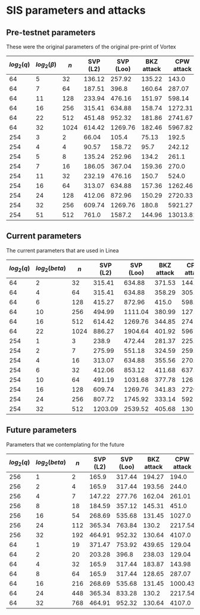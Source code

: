 # SIS parameters and attacks

## Pre-testnet parameters

These were the original parameters of the original pre-print of Vortex

|$log_2(q)$        |$log_2(\beta)$    |$n$               |SVP (L2)          |SVP (Loo)         |BKZ attack        |CPW attack        |#limbs            |pi                |
|------------------|------------------|------------------|------------------|------------------|------------------|------------------|------------------|------------------|
|64                |5                 |32                |136.12            |257.92            |135.22            |143.0             |52                |1664              |
|64                |7                 |64                |187.51            |396.8             |160.64            |287.07            |37                |2368              |
|64                |11                |128               |233.94            |476.16            |151.97            |598.14            |24                |3072              |
|64                |16                |256               |315.41            |634.88            |158.74            |1272.31           |16                |4096              |
|64                |22                |512               |451.48            |952.32            |181.86            |2741.67           |12                |6144              |
|64                |32                |1024              |614.42            |1269.76           |182.46            |5967.82           |8                 |8192              |
|254               |3                 |2                 |66.04             |105.4             |75.13             |192.5             |86                |172               |
|254               |4                 |4                 |90.57             |158.72            |95.7              |242.12            |64                |256               |
|254               |5                 |8                 |135.24            |252.96            |134.2             |261.1             |52                |416               |
|254               |7                 |16                |186.05            |367.04            |159.36            |270.0             |37                |592               |
|254               |11                |32                |232.19            |476.16            |150.7             |524.0             |24                |768               |
|254               |16                |64                |313.07            |634.88            |157.36            |1262.46           |16                |1024              |
|254               |24                |128               |412.06            |872.96            |150.29            |2720.33           |11                |1408              |
|254               |32                |256               |609.74            |1269.76           |180.8             |5921.27           |8                 |2048              |
|254               |51                |512               |761.0             |1587.2            |144.96            |13013.81          |6                 |3072              |

## Current parameters

The current parameters that are used in Linea

|$log_2(q)$        |$log_2(beta)$     |$n$               |SVP (L2)          |SVP (Loo)         |BKZ attack        |CPW attack        |#limbs            |pi                |
|------------------|------------------|------------------|------------------|------------------|------------------|------------------|------------------|------------------|
|64                |2                 |32                |315.41            |634.88            |371.53            |144.0             |128               |4096              |
|64                |4                 |64                |315.41            |634.88            |358.29            |305.57            |64                |4096              |
|64                |6                 |128               |415.27            |872.96            |415.0             |598.14            |43                |5504              |
|64                |10                |256               |494.99            |1111.04           |380.99            |1272.31           |26                |6656              |
|64                |16                |512               |614.42            |1269.76           |344.85            |2741.67           |16                |8192              |
|64                |22                |1024              |886.27            |1904.64           |401.92            |5967.82           |12                |12288             |
|254               |1                 |3                 |238.9             |472.44            |281.37            |225.25            |256               |768               |
|254               |2                 |7                 |275.99            |551.18            |324.59            |259.03            |128               |896               |
|254               |4                 |16                |313.07            |634.88            |355.56            |270.0             |64                |1024              |
|254               |6                 |32                |412.06            |853.12            |411.68            |637.0             |43                |1376              |
|254               |10                |64                |491.19            |1031.68           |377.78            |1262.46           |26                |1664              |
|254               |16                |128               |609.74            |1269.76           |341.83            |2720.33           |16                |2048              |
|254               |24                |256               |807.72            |1745.92           |333.14            |5921.27           |11                |2816              |
|254               |32                |512               |1203.09           |2539.52           |405.68            |13013.8           |8                 |4096              |
     

## Future parameters

Parameters that we contemplating for the future

|$log_2(q)$        |$log_2(beta)$     |$n$               |SVP (L2)          |SVP (Loo)         |BKZ attack        |CPW attack        |#limbs            |pi                |
|------------------|------------------|------------------|------------------|------------------|------------------|------------------|------------------|------------------|
|256               |1                 |2                 |165.9             |317.44            |194.27            |194.0             |256               |512               |
|256               |2                 |4                 |165.9             |317.44            |193.56            |244.0             |128               |512               |
|256               |4                 |7                 |147.22            |277.76            |162.04            |261.01            |64                |448               |
|256               |8                 |18                |184.59            |357.12            |145.31            |451.0             |32                |576               |
|256               |16                |54                |268.69            |535.68            |131.45            |1027.0            |16                |864               |
|256               |24                |112               |365.34            |763.84            |130.2             |2217.54           |11                |1232              |
|256               |32                |192               |464.91            |952.32            |130.64            |4107.0            |8                 |1536              |
|64                |1                 |19                |371.47            |753.92            |439.65            |129.04            |256               |4864              |
|64                |2                 |20                |203.28            |396.8             |238.03            |129.04            |128               |2560              |
|64                |4                 |32                |165.9             |317.44            |183.87            |143.98            |64                |2048              |
|64                |8                 |64                |165.9             |317.44            |128.65            |287.07            |32                |2048              |
|64                |16                |216               |268.69            |535.68            |131.45            |1000.43           |16                |3456              |
|64                |24                |448               |365.34            |833.28            |130.2             |2217.54           |11                |4928              |
|64                |32                |768               |464.91            |952.32            |130.64            |4107.0            |8                 |6144              |